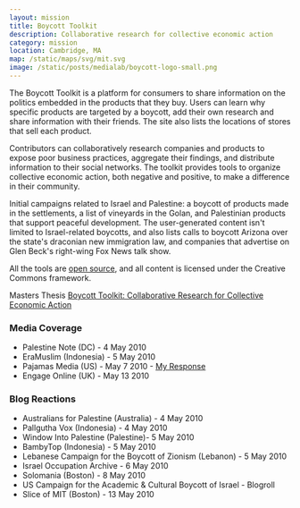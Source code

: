```yaml
---
layout: mission
title: Boycott Toolkit
description: Collaborative research for collective economic action
category: mission
location: Cambridge, MA
map: /static/maps/svg/mit.svg
image: /static/posts/medialab/boycott-logo-small.png
---
```


The Boycott Toolkit is a platform for consumers to share information on the politics embedded in the products that they buy. Users can learn why specific products are targeted by a boycott, add their own research and share information with their friends. The site also lists the locations of stores that sell each product.

Contributors can collaboratively research companies and products to expose poor business practices, aggregate their findings, and distribute information to their social networks. The toolkit provides tools to organize collective economic action, both negative and positive, to make a difference in their community.

Initial campaigns related to Israel and Palestine: a boycott of products made in the settlements, a list of vineyards in the Golan, and Palestinian products that support peaceful development. The user-generated content isn't limited to Israel-related boycotts, and also lists calls to boycott Arizona over the state's draconian new immigration law, and companies that advertise on Glen Beck's right-wing Fox News talk show.

All the tools are [open source](https://github.com/jlev/Boycott-Toolkit), and all content is licensed under the Creative Commons framework.

Masters Thesis [Boycott Toolkit: Collaborative Research for Collective Economic Action](https://www.levinger.net/josh/portfolio/uploads/Projects/BoycottToolkit/jlev-mas.pdf)

### Media Coverage

- Palestine Note (DC) - 4 May 2010
- EraMuslim (Indonesia) - 5 May 2010
- Pajamas Media (US) - May 7 2010 - [My Response](https://www.levinger.net/josh/portfolio/Projects/BoycottToolkitPajamasResponse)
- Engage Online (UK) - May 13 2010

### Blog Reactions

- Australians for Palestine (Australia) - 4 May 2010
- Pallgutha Vox (Indonesia) - 4 May 2010
- Window Into Palestine (Palestine)- 5 May 2010
- BambyTop (Indonesia) - 5 May 2010
- Lebanese Campaign for the Boycott of Zionism (Lebanon) - 5 May 2010
- Israel Occupation Archive - 6 May 2010
- Solomania (Boston) - 8 May 2010
- US Campaign for the Academic & Cultural Boycott of Israel - Blogroll
- Slice of MIT (Boston) - 13 May 2010